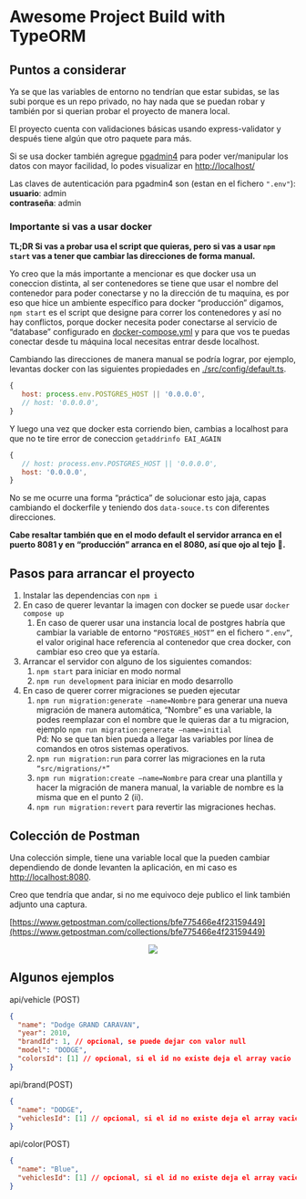 # Awesome Project Build with TypeORM

## Puntos a considerar

Ya se que las variables de entorno no tendrían que estar subidas, se las subi
porque es un repo privado, no hay nada que se puedan robar y también por si
querian probar el proyecto de manera local.

El proyecto cuenta con validaciones básicas usando express-validator y después
tiene algún que otro paquete para más.

Si se usa docker también agregue [pgadmin4](https://www.pgadmin.org/) para poder
ver/manipular los datos con mayor facilidad, lo podes visualizar en [http://localhost/](http://localhost/)

Las claves de autenticación para pgadmin4 son (estan en el fichero `".env"`):  
**usuario**: admin  
**contraseña**: admin

### Importante si vas a usar docker

**TL;DR Si vas a probar usa el script que quieras, pero si vas a usar `npm start`
vas a tener que cambiar las direcciones de forma manual.**

Yo creo que la más importante a mencionar es que docker usa un coneccion
distinta, al ser contenedores se tiene que usar el nombre del contenedor para
poder conectarse y no la dirección de tu maquina, es por eso que hice un
ambiente específico para docker “producción” digamos, `npm start` es el script
que designe para correr los contenedores y así no hay conflictos, porque docker
necesita poder conectarse al servicio de “database” configurado en
[docker-compose.yml]() y para que vos te puedas conectar desde tu máquina local
necesitas entrar desde localhost.

Cambiando las direcciones de manera manual se podría lograr, por ejemplo,
levantas docker con las siguientes propiedades en [./src/config/default.ts]().

```javascript
{
   host: process.env.POSTGRES_HOST || '0.0.0.0',
   // host: '0.0.0.0',
}
```

Y luego una vez que docker esta corriendo bien, cambias a localhost para que no
te tire error de coneccion `getaddrinfo EAI_AGAIN`

```javascript
{
   // host: process.env.POSTGRES_HOST || '0.0.0.0',
   host: '0.0.0.0',
}
```

No se me ocurre una forma “práctica” de solucionar esto jaja, capas cambiando
el dockerfile y teniendo dos `data-souce.ts` con diferentes direcciones.

**Cabe resaltar también que en el modo default el servidor arranca en el puerto
8081 y en “producción” arranca en el 8080, así que ojo al tejo 👀.**

## Pasos para arrancar el proyecto

1. Instalar las dependencias con `npm i`
2. En caso de querer levantar la imagen con docker se puede usar `docker compose up`
   1. En caso de querer usar una instancia local de postgres habría que cambiar
      la variable de entorno `“POSTGRES_HOST”` en el fichero `“.env”`, el valor
      original hace referencia al contenedor que crea docker, con cambiar eso
      creo que ya estaría.
3. Arrancar el servidor con alguno de los siguientes comandos:
   1. `npm start` para iniciar en modo normal
   2. `npm run development` para iniciar en modo desarrollo
4. En caso de querer correr migraciones se pueden ejecutar
   1. `npm run migration:generate –name=Nombre` para generar una nueva migración
      de manera automática, “Nombre” es una variable, la podes reemplazar con el
      nombre que le quieras dar a tu migracion, ejemplo
      `npm run migration:generate –name=initial`  
      Pd: No se que tan bien pueda a llegar las variables por línea de comandos
      en otros sistemas operativos.
   2. `npm run migration:run` para correr las migraciones en la ruta `“src/migrations/*”`
   3. `npm run migration:create –name=Nombre` para crear una plantilla y hacer la
      migración de manera manual, la variable de nombre es la misma que en el
      punto 2 (ii).
   4. `npm run migration:revert` para revertir las migraciones hechas.

## Colección de Postman

Una colección simple, tiene una variable local que la pueden cambiar
dependiendo de donde levanten la aplicación, en mi caso es
[http://localhost:8080](http://localhost:8080).

Creo que tendría que andar, si no me equivoco deje publico el link también
adjunto una captura.

[https://www.getpostman.com/collections/bfe775466e4f23159449](https://www.getpostman.com/collections/bfe775466e4f23159449)

<p align="center"><img src="https://user-images.githubusercontent.com/75096734/192121000-cb18c069-eb5f-4a60-9c9a-7a5548dd3991.png"></p>

## Algunos ejemplos

api/vehicle (POST)

```json
{
  "name": "Dodge GRAND CARAVAN",
  "year": 2010,
  "brandId": 1, // opcional, se puede dejar con valor null
  "model": "DODGE",
  "colorsId": [1] // opcional, si el id no existe deja el array vacio
}
```

api/brand(POST)

```json
{
  "name": "DODGE",
  "vehiclesId": [1] // opcional, si el id no existe deja el array vacio
}
```

api/color(POST)

```json
{
  "name": "Blue",
  "vehiclesId": [1] // opcional, si el id no existe deja el array vacio
}
```

